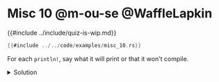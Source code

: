 # Misc 10 @m-ou-se @WaffleLapkin

{{#include ../include/quiz-is-wip.md}}

```rust
{{#include ../../code/examples/misc_10.rs}}
```

For each `println!`, say what it will print or that it won't compile.

<details>
<summary>Solution</summary>

Only `A::Two as usize` doesn't compile:

```
{{#include ../../code/examples/stderr/misc_10.stderr}}
```

Subtituting the non-compiling line with a dummy print will output something like the following:
```
0
98926091234224
doesn't compile
0
1
2
```

There are multiple potentially suprising things:

1. You can `as`-cast an enum with non-unit variants to get its discriminant, [as long as it's fieldless](https://doc.rust-lang.org/reference/items/enumerations.html#r-items.enum.discriminant.coercion.fieldless).

2. `A::One as usize` gives you the *address of the constructor function of `A::One`*, and not `A::One`'s discriminant (the latter can be gotten via `A::One() as usize`).

3. Unit and tuple variants can be constructed with `{}` syntax. This is similar to how unit and tuple structures can also be created with `{}`.

</details>
